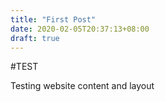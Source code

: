 ```yaml
---
title: "First Post"
date: 2020-02-05T20:37:13+08:00
draft: true
---
```

#TEST

Testing website content and layout
